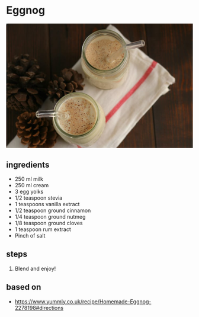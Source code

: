 # Eggnog

![Eggnog](images/eggnog.jpg)

## ingredients

- 250 ml milk
- 250 ml cream
- 3 egg yolks
- 1/2 teaspoon stevia
- 1 teaspoons vanilla extract
- 1/2 teaspoon ground cinnamon
- 1/4 teaspoon ground nutmeg
- 1/8 teaspoon ground cloves
- 1 teaspoon rum extract
- Pinch of salt

## steps

1. Blend and enjoy!

## based on

- https://www.yummly.co.uk/recipe/Homemade-Eggnog-2278198#directions
